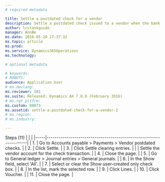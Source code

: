```yaml
---
# required metadata

title: Settle a postdated check for a vendor
description: Settle a postdated check issued to a vendor when the bank has cleared the check transaction after the check has been overdue and cleared by the bank. Complete the following procedures before you start this one. 1) Set up postdated checks 2) Register and post a postdated check for a vendor The role of this procedure is Treasurer. This procedure uses the USMF demo company.
author: lcstaskguide
manager: AnnBe
ms.date: 2016-05-20 17:37:32
ms.topic: article
ms.prod: 
ms.service: Dynamics365Operations
ms.technology: 

# optional metadata

# keywords: 
# ROBOTS: 
audience: Application User
# ms.devlang: 
ms.reviewer: 101
ms.suite: Released: Dynamics AX 7.0.0 (February 2016)
# ms.tgt_pltfrm: 
ms.custom: 88073
ms.assetid: settle-a-postdated-check-for-a-vendor-2
# ms.region: 
# ms.industry: 

---
```


Steps (11)
|     |                                                                    |
|-----|--------------------------------------------------------------------|
| 1.  | Go to Accounts payable &gt; Payments &gt; Vendor postdated checks. |
| 2.  | Click Settle.                                                      |
| 3.  | Click Settle clearing entries.                                     |
|     | Settle the vendor account for the check transaction.               |
| 4.  | Close the page.                                                    |
| 5.  | Go to General ledger &gt; Journal entries &gt; General journals.   |
| 6.  | In the Show field, select 'All'.                                   |
| 7.  | Select or clear the Show user-created only check box.              |
| 8.  | In the list, mark the selected row.                                |
| 9.  | Click Lines.                                                       |
| 10. | Click Voucher.                                                     |
| 11. | Close the page.                                                    |



